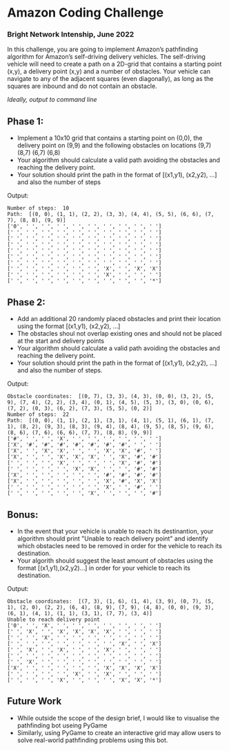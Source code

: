 # Amazon Coding Challenge
### Bright Network Intenship, June 2022

In this challenge, you are going to implement Amazon’s pathfinding algorithm for Amazon’s self-driving delivery vehicles. The self-driving vehicle will need to create a path on a 2D-grid that contains a starting point (x,y), a delivery point (x,y) and a number of obstacles. Your vehicle can navigate to any of the adjacent squares (even diagonally), as long as the squares are inbound and do not contain an obstacle.

_Ideally, output to command line_

## Phase 1:
- Implement a 10x10 grid that contains a starting point on (0,0), the delivery point on (9,9) and the following obstacles on locations (9,7) (8,7) (6,7) (6,8)
- Your algorithm should calculate a valid path avoiding the obstacles and reaching the delivery point.
- Your solution should print the path in the format of [(x1,y1), (x2,y2), ...] and also the number of steps


Output:
```
Number of steps:  10
Path:  [(0, 0), (1, 1), (2, 2), (3, 3), (4, 4), (5, 5), (6, 6), (7, 7), (8, 8), (9, 9)]
['0', ' ', ' ', ' ', ' ', ' ', ' ', ' ', ' ', ' ']
[' ', ' ', ' ', ' ', ' ', ' ', ' ', ' ', ' ', ' ']
[' ', ' ', ' ', ' ', ' ', ' ', ' ', ' ', ' ', ' ']
[' ', ' ', ' ', ' ', ' ', ' ', ' ', ' ', ' ', ' ']
[' ', ' ', ' ', ' ', ' ', ' ', ' ', ' ', ' ', ' ']
[' ', ' ', ' ', ' ', ' ', ' ', ' ', ' ', ' ', ' ']
[' ', ' ', ' ', ' ', ' ', ' ', ' ', ' ', ' ', ' ']
[' ', ' ', ' ', ' ', ' ', ' ', 'X', ' ', 'X', 'X']
[' ', ' ', ' ', ' ', ' ', ' ', 'X', ' ', ' ', ' ']
[' ', ' ', ' ', ' ', ' ', ' ', ' ', ' ', ' ', '*']
```

## Phase 2:
- Add an additional 20 randomly placed obstacles and print their location using the format [(x1,y1), (x2,y2), ...]
- The obstacles shoul not overlap existing ones and should not be placed at the start and delivery points
- Your algorithm should calculate a valid path avoiding the obstacles and reaching the delivery point.
- Your solution should print the path in the format of [(x1,y1), (x2,y2), ...] and also the number of steps.


Output:
```
Obstacle coordinates:  [(0, 7), (3, 3), (4, 3), (0, 0), (3, 2), (5, 9), (7, 4), (2, 2), (3, 4), (0, 1), (4, 5), (5, 3), (3, 0), (0, 6), (7, 2), (0, 3), (6, 2), (7, 3), (5, 5), (0, 2)]
Number of steps:  22
Path:  [(0, 0), (1, 1), (2, 1), (3, 1), (4, 1), (5, 1), (6, 1), (7, 1), (8, 2), (9, 3), (8, 3), (9, 4), (8, 4), (9, 5), (8, 5), (9, 6), (8, 6), (7, 6), (6, 6), (7, 7), (8, 8), (9, 9)]
['#', ' ', ' ', 'X', ' ', ' ', ' ', ' ', ' ', ' ']
['X', '#', '#', '#', '#', '#', '#', '#', ' ', ' ']
['X', ' ', 'X', 'X', ' ', ' ', 'X', 'X', '#', ' ']
['X', ' ', ' ', 'X', 'X', 'X', ' ', 'X', '#', '#']
[' ', ' ', ' ', 'X', ' ', ' ', ' ', 'X', '#', '#']
[' ', ' ', ' ', ' ', 'X', 'X', ' ', ' ', '#', '#']
['X', ' ', ' ', ' ', ' ', ' ', '#', '#', '#', '#']
['X', ' ', ' ', ' ', ' ', ' ', 'X', '#', 'X', 'X']
[' ', ' ', ' ', ' ', ' ', ' ', 'X', ' ', '#', ' ']
[' ', ' ', ' ', ' ', ' ', 'X', ' ', ' ', ' ', '#']
```

## Bonus:
- In the event that your vehicle is unable to reach its destinantion, your algorithm should print "Unable to reach delivery point" and identify which obstacles need to be removed in order for the vehicle to reach its destination.
- Your algorith should suggest the least amount of obstacles using the format [(x1,y1),(x2,y2)...] in order for your vehicle to reach its destination.


Output:
```
Obstacle coordinates:  [(7, 3), (1, 6), (1, 4), (3, 9), (0, 7), (5, 1), (2, 0), (2, 2), (6, 4), (8, 9), (7, 9), (4, 8), (0, 0), (9, 3), (6, 1), (4, 1), (1, 1), (3, 1), (7, 7), (3, 4)]
Unable to reach delivery point
['0', ' ', 'X', ' ', ' ', ' ', ' ', ' ', ' ', ' ']
[' ', 'X', ' ', 'X', 'X', 'X', 'X', ' ', ' ', ' ']
[' ', ' ', 'X', ' ', ' ', ' ', ' ', ' ', ' ', ' ']
[' ', ' ', ' ', ' ', ' ', ' ', ' ', 'X', ' ', 'X']
[' ', 'X', ' ', 'X', ' ', ' ', 'X', ' ', ' ', ' ']
[' ', ' ', ' ', ' ', ' ', ' ', ' ', ' ', ' ', ' ']
[' ', 'X', ' ', ' ', ' ', ' ', ' ', ' ', ' ', ' ']
['X', ' ', ' ', ' ', ' ', ' ', 'X', 'X', 'X', 'X']
[' ', ' ', ' ', ' ', 'X', ' ', 'X', ' ', ' ', ' ']
[' ', ' ', ' ', 'X', ' ', ' ', ' ', 'X', 'X', '*']
```

## Future Work
- While outside the scope of the design brief, I would like to visualise the pathfinding bot useing PyGame
- Similarly, using PyGame to create an interactive grid may allow users to solve real-world pathfinding problems using this bot.
